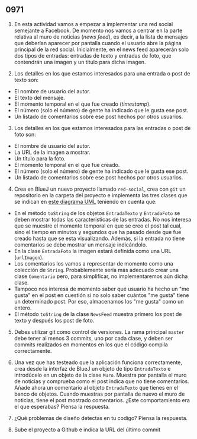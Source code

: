 ## 0971


1. En esta actividad vamos a empezar a implementar una red social semejante a Facebook. De momento nos vamos a centrar en la parte relativa al muro de noticias (​_news feed_​), es decir, a la lista de mensajes que deberían aparecer por pantalla cuando el usuario abre la página principal de la red social. Inicialmente, en el news feed aparecerán solo dos tipos de entradas: entradas de texto y entradas de foto, que contendrán una imagen y un titulo para dicha imagen.

2. Los detalles en los que estamos interesados para una entrada o post de texto son:

  - El nombre de usuario del autor.
  - El texto del mensaje.
  - El momento temporal en el que fue creado (​_timestamp_​).
  - El número (solo el número) de gente ha indicado que le gusta ese post.
  - Un listado de comentarios sobre ese post hechos por otros usuarios.

3. Los detalles en los que estamos interesados para las entradas o post de foto son:

  - El nombre de usuario del autor.
  - La URL de la imagen a mostrar.
  - Un título para la foto.
  - El momento temporal en el que fue creado.
  - El número (solo el número) de gente ha indicado que le gusta ese post.
  - Un listado de comentarios sobre ese post hechos por otros usuarios.
  
4. Crea en BlueJ un nuevo proyecto llamado `red-social`, crea con `git` un repositorio en la carpeta del proyecto e implementa las tres clases que se indican en [este diagrama UML](/actividades/000001.jpg) teniendo en cuenta que:

  - En el método `toString` de los objetos `EntradaTexto` y `EntradaFoto` se deben mostrar todas las caracteristicas de las entradas. No nos interesa que se muestre el momento temporal en que se creo el post tal cual, sino el tiempo en minutos y segundos que ha pasado desde que fue creado hasta que se esta visualizando. Además, si la entrada no tiene comentarios se debe mostrar un mensaje indicándolo.
  - En la clase `EntradaFoto` la imagen estará definida como una URL (`urlImagen`).
  - Los comentarios los vamos a representar de momento como una colección de `String`. Probablemente sería más adecuado crear una clase `Comentario` pero, para simplificar, no implementaremos aún dicha clase.
  - Tampoco nos interesa de momento saber qué usuario ha hecho un "me gusta" en el post en cuestión si no solo saber cuántos "me gusta" tiene un determinado post. Por eso, almacenamos los "me gusta" como un entero.
  - El método `toString` de la clase `NewsFeed` muestra primero los post de texto y después los post de foto.

5. Debes utilizar git como control de versiones. La rama principal `master` debe tener al menos 3 commits, uno por cada clase, y deben ser commits realizados en momentos en los que el código compila correctamente.

6. Una vez que has testeado que la aplicación funciona correctamente, crea desde la interfaz de BlueJ un objeto de tipo `EntradaTexto` e introdúcelo en un objeto de la clase `Muro`. Muestra por pantalla el muro de noticias y comprueba como el post indica que no tiene comentarios. Añade ahora un comentario al objeto `EntradaTexto` que tienes en el banco de objetos. Cuando muestras por pantalla de nuevo el muro de noticias, tiene el post mostrado comentarios. ¿Este comportamiento era el que esperabas? Piensa la respuesta.

6. ¿Qué problemas de diseño detectas en tu codigo? Piensa la respuesta.

7. Sube el proyecto a Github e indica la URL del último commit
